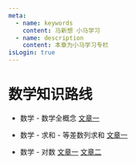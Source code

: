 ```yaml
---
meta:
  - name: keywords
    content: 马新想 小马学习 
  - name: description
    content: 本章为小马学习专栏
isLogin: true
---
```



# 数学知识路线



- 数学 - 数学全概念 [文章一](https://www.cnblogs.com/mq0036/p/14899014.html)

- 数学 - 求和 - 等差数列求和 [文章一](http://www.gaosan.com/gaokao/218953.html)

- 数学 - 对数 [文章一](https://wenku.baidu.com/view/f245c92d6c175f0e7dd13701.html) [文章二](https://wenku.baidu.com/view/93348a04caaedd3382c4d31d.html)
<!-- - 数学 - [文章一]()
- 数学 - [文章一]()
- 数学 - []()
- 数学 - []() -->